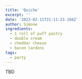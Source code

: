 ```yaml
---
title: 'Quiche'
excerpt: ''
date: '2023-02-11T21:11:23.166Z'
author: Simone
ingredients:
  - 1 roll of puff pastry
  - double cream
  - cheddar cheese
  - bacon lardons
tags:
  - party
---
```


TBD
